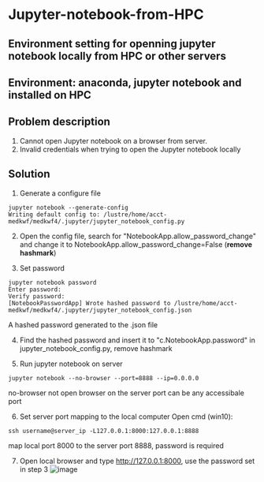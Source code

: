 # Jupyter-notebook-from-HPC
## Environment setting for openning jupyter notebook locally from HPC or other servers

## Environment: anaconda, jupyter notebook and installed on HPC

## Problem description
1. Cannot open Jupyter notebook on a browser from server.
2. Invalid credentials when trying to open the Jupyter notebook locally

## Solution
1. Generate a configure file
```
jupyter notebook --generate-config
Writing default config to: /lustre/home/acct-medkwf/medkwf4/.jupyter/jupyter_notebook_config.py
```
2. Open the config file, search for "NotebookApp.allow_password_change" and change it to NotebookApp.allow_password_change=False (**remove hashmark**)

3. Set password
```
jupyter notebook password
Enter password:
Verify password:
[NotebookPasswordApp] Wrote hashed password to /lustre/home/acct-medkwf/medkwf4/.jupyter/jupyter_notebook_config.json
```
A hashed password generated to the .json file

4. Find the hashed password and insert it to "c.NotebookApp.password" in jupyter_notebook_config.py, remove hashmark

5. Run jupyter notebook on server
```
jupyter notebook --no-browser --port=8888 --ip=0.0.0.0
```
no-browser not open browser on the server
port can be any accessibale port

6. Set server port mapping to the local computer
Open cmd (win10):
```
ssh username@server_ip -L127.0.0.1:8000:127.0.0.1:8888
```
map local port 8000 to the server port 8888, password is required

7. Open local browser and type http://127.0.0.1:8000, use the password set in step 3
![image](https://user-images.githubusercontent.com/72248852/158754331-ba8c9c01-514c-46de-ad8c-603978df80de.png)





